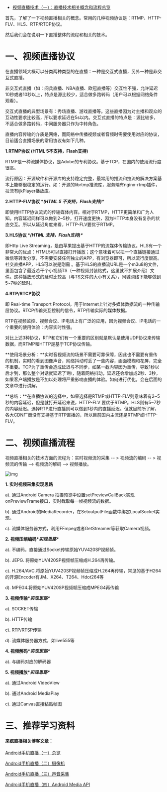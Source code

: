 - [视频直播技术（一）：直播技术相关概念和流程总览](https://www.cnblogs.com/renhui/p/6394327.html)

首先，了解了一下视频直播相关的概念。常用的几种视频协议是：RTMP、HTTP-FLV、HLS、RTP/RTCP协议。

然后我们会在说明一下直播整体的流程和相关的技术。

# 一、视频直播协议

在直播领域大概可以分类两种类型的在直播：一种是交互式直播，另外一种是非交互式直播。

非交互式直播（如：阅兵直播、NBA直播、欧冠直播等）交互性不强，允许延迟10秒或者10秒以上，特点是源比较少，适合做多路转码（用户可以根据网络条件观看）。

交互式直播的典型场景有：秀场直播、游戏直播等。这些直播因为对主播和观众的互动性要求比较高，所以要求延迟在5s以内。交互式直播的特点是：源比较多，不适合做多路转码，中间服务器只作为中转角色。

直播内容传输的介质是网络，而网络中传播视频或者音频时需要使用对应的协议，目前适合直播场景的常用协议有如下几种。

**1.RTMP协议 (HTML 5不支持，Flash支持)**

RTMP是一种流媒体协议，是Adobe的专利协议。基于TCP，在国内的使用流行度很高。

流行原因：开源软件和开源库的支持稳定完整，最常用的推流和拉流的解决方案基本上能够很稳定的运行。如：开源的librtmp推流库，服务端有nginx-rtmp插件，拉流有ijkPlayer播放库。

**2.HTTP-FLV协议 \**(HTML 5 不支持，Flash支持)\****

即使用HTTP协议流式的传输媒体内容。相对于RTMP，HTTP更简单和广为人知。内容延迟同样可以做到2~5秒，打开速度更快，因为HTTP本身没有复杂的状态交互。所以从延迟角度来看，HTTP-FLV要优于RTMP。

**3.HLS协议 \**(HTML 支持，Flash支持)\****

即Http Live  Streaming，是由苹果提出基于HTTP的流媒体传输协议。HLS有一个非常大的优点：HTML5可以直接打开播放；这个意味着可以把一个直播链接通过微信等转发分享，不需要安装任何独立的APP，有浏览器即可，所以流行度很高。社交直播APP，HLS可以说是刚需  。基于HLS的直播流URL是一个m3u8的文件，里面包含了最近若干个小视频TS（一种视频封装格式，这里就不扩展介绍）文件。这种播放形式的延时比较高（与TS文件的大小有关系），同城网络下能够做到5~7秒的延时。

**4.RTP/RTCP协议**

即 Real-time Transport Protocol，用于Internet上针对多媒体数据流的一种传输层协议。RTCP传输交互控制的信令，RTP传输实际的媒体数据。

RTP在视频监控、视频会议、IP电话上有广泛的应用，因为视频会议、IP电话的一个重要的使用体验：内容实时性强。

对比上述3种协议，RTP和它们有一个重要的区别就是默认是使用UDP协议来传输数据，而RTMP和HTTP是基于TCP协议传输。

**使用场景分析：**实时音视频流的场景不需要可靠保障，因此也不需要有重传的机制，实时的看到图像声音，网络抖动时丢了一些内容，画面模糊和花屏，完全不重要。TCP为了重传会造成延迟与不同步，如某一截内容因为重传，导致1秒以后才到，那么整个对话就延迟了1秒，随着网络抖动，延迟还会增加成2秒、3秒，如果客户端播放是不加以处理将严重影响直播的体验。如何进行优化，会在后面的文章中进行讲解。

**总结：**在直播协议的选择中，如果选择是RTMP或HTTP-FLV则意味着有2~5秒的内容延迟，但是就打开延迟来说，HTTP-FLV  要优于RTMP。HLS则有5~7秒的内容延迟。选择RTP进行直播则可以做到1秒内的直播延迟。但就目前所了解，各大CDN厂商没有支持基于RTP直播的，所以目前国内主流还是RTMP或HTTP-FLV。

# 二、视频直播流程

视频直播相关的技术方面的流程为：实时视频流的采集 -- > 视频流的编码 -- > 视频流的传输 --> 视频流的解码 --> 视频播放。

![img](https://images2015.cnblogs.com/blog/682616/201702/682616-20170213175047160-741406247.png)

**1. 实时视频采集实现思路** 

a). 通过Android Camera 拍摄预览中设置setPreviewCallBack实现onPreviewFrame接口，实时截取每一帧视频流的数据。

b). 通过Android的MediaRecorder，在SetoutputFile函数中绑定LocalSocket实现。

c). 流媒体服务器方式，利用FFmpeg或者GetStreamer等获取Camera视频。

**2. 视频压缩编码\**实现思路\**** 

a). 不编码，直接通过Socket传输原始YUV420SP视频帧。

b). JEPG. 将原始YUV420SP视频帧压缩成H.264再传输。

c). H.264/AVC.将原始YUV420SP视频帧压缩成H.264再传输，常见的基于H264的开源Encoder有JM、X264、T264、Hdot264等

d). MPEG4.将原始YUV420SP视频帧压缩成MPEG4再传输

**3. 视频传输\**实现思路\**** 

a). SOCKET传输

b). HTTP传输

c). RTP/RTSP传输

d). 流媒体服务器方式，如live555等

**4. 视频解码\**实现思路\**** 

a). 与编码对应的解码器

**5. 视频播放\**实现思路\**** 

a). 通过Android VideoView

b). 通过Android MediaPlay

c). 通过Canvas直接粘贴帧图　　

# 三、推荐学习资料

#### 来疯直播相关博客文章：

[Android手机直播（一）总览](https://www.jianshu.com/p/7ebbcc0c5df7)

[Android手机直播（二）摄像机](https://www.jianshu.com/p/39a015f2996e)

[Android手机直播（三）声音采集](https://www.jianshu.com/p/2cb75a71009f)

[Android手机直播（四）Android Media API](https://www.jianshu.com/p/d26e7d788c0e)